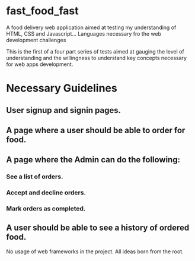 # fast_food_fast
A food delivery web application aimed at testing my understanding of HTML, CSS and Javascript... 
Languages necessary fro the web development challenges

This is the first of a four part series of tests aimed at gauging the level of understanding and the willingness to
understand key concepts necessary for web apps development.

# Necessary Guidelines 
## User signup and signin pages.
## A page where a user should be able to order for food.
## A page where the Admin can do the following:
### See a list of orders.
### Accept and decline orders.
### Mark orders as completed.
## A user should be able to see a history of ordered food.

No usage of web frameworks in the project. All ideas born from the root.

